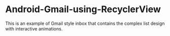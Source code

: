 # Android-Gmail-using-RecyclerView
This is an example of Gmail style inbox that contains the complex list design with interactive animations.
